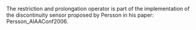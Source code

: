 The restriction and prolongation operator is part of the implementation of the discontinuity sensor proposed by Persson in his paper: Persson_AIAAConf2006.



